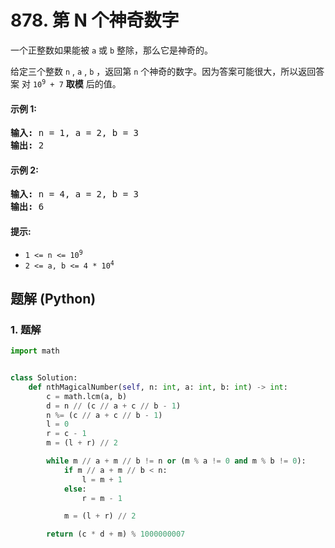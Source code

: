 # 878. 第 N 个神奇数字
一个正整数如果能被 `a` 或 `b` 整除，那么它是神奇的。

给定三个整数 `n` , `a` , `b` ，返回第 `n` 个神奇的数字。因为答案可能很大，所以返回答案 对 <code>10<sup>9</sup> + 7</code> **取模** 后的值。

#### 示例 1:
<pre>
<strong>输入:</strong> n = 1, a = 2, b = 3
<strong>输出:</strong> 2
</pre>

#### 示例 2:
<pre>
<strong>输入:</strong> n = 4, a = 2, b = 3
<strong>输出:</strong> 6
</pre>

#### 提示:
* <code>1 <= n <= 10<sup>9</sup></code>
* <code>2 <= a, b <= 4 * 10<sup>4</sup></code>

## 题解 (Python)

### 1. 题解
```Python
import math


class Solution:
    def nthMagicalNumber(self, n: int, a: int, b: int) -> int:
        c = math.lcm(a, b)
        d = n // (c // a + c // b - 1)
        n %= (c // a + c // b - 1)
        l = 0
        r = c - 1
        m = (l + r) // 2

        while m // a + m // b != n or (m % a != 0 and m % b != 0):
            if m // a + m // b < n:
                l = m + 1
            else:
                r = m - 1

            m = (l + r) // 2

        return (c * d + m) % 1000000007
```
